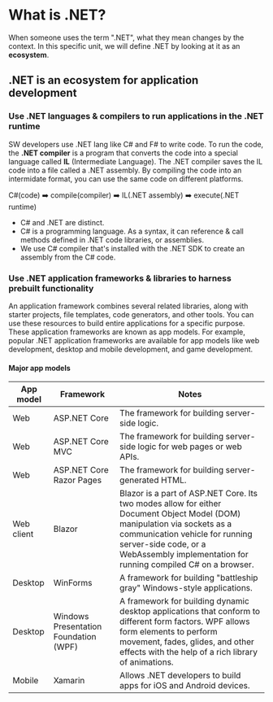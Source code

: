 # What is .NET?

When someone uses the term ".NET", what they mean changes by the context. In this specific unit, we will define .NET by looking at it as an **ecosystem**.

## .NET is an ecosystem for application development

### Use .NET languages & compilers to run applications in the .NET runtime

SW developers use .NET lang like C# and F# to write code.
To run the code, the **.NET compiler** is a program that converts the code into a special language called **IL** (Intermediate Language). The .NET compiler saves the IL code into a file called a .NET assembly. By compiling the code into an intermidate format, you can use the same code on different platforms.

C#(code) ➡️ compile(compiler) ➡️ IL(.NET assembly) ➡️ execute(.NET runtime)

- C# and .NET are distinct.
- C# is a programming language. As a syntax, it can reference & call methods defined in .NET code libraries, or assemblies.
- We use C# compiler that's installed with the .NET SDK to create an assembly from the C# code.

### Use .NET application frameworks & libraries to harness prebuilt functionality

An application framework combines several related libraries, along with starter projects, file templates, code generators, and other tools. You can use these resources to build entire applications for a specific purpose. These application frameworks are known as app models. For example, popular .NET application frameworks are available for app models like web development, desktop and mobile development, and game development.

#### Major app models
<table>
<thead>
<tr>
<th>App model</th>
<th>Framework</th>
<th>Notes</th>
</tr>
</thead>
<tbody>
<tr>
<td>Web</td>
<td>ASP.NET Core</td>
<td>The framework for building server-side logic.</td>
</tr>
<tr>
<td>Web</td>
<td>ASP.NET Core MVC</td>
<td>The framework for building server-side logic for web pages or web APIs.</td>
</tr>
<tr>
<td>Web</td>
<td>ASP.NET Core Razor Pages</td>
<td>The framework for building server-generated HTML.</td>
</tr>
<tr>
<td>Web client</td>
<td>Blazor</td>
<td>Blazor is a part of ASP.NET Core. Its two modes allow for either Document Object Model (DOM) manipulation via sockets as a communication vehicle for running server-side code, or a WebAssembly implementation for running compiled C# on a browser.</td>
</tr>
<tr>
<td>Desktop</td>
<td>WinForms</td>
<td>A framework for building &quot;battleship gray&quot; Windows-style applications.</td>
</tr>
<tr>
<td>Desktop</td>
<td>Windows Presentation Foundation (WPF)</td>
<td>A framework for building dynamic desktop applications that conform to different form factors. WPF allows form elements to perform movement, fades, glides, and other effects with the help of a rich library of animations.</td>
</tr>
<tr>
<td>Mobile</td>
<td>Xamarin</td>
<td>Allows .NET developers to build apps for iOS and Android devices.</td>
</tr>
</tbody>
</table>

